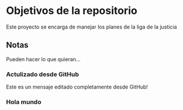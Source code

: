 # Objetivos de la repositorio

Este proyecto se encarga de manejar los planes de la liga de la justicia


## Notas
Pueden hacer lo que quieran...

### Actulizado desde GitHub
Este es un mensaje editado completamente desde GitHub!

### Hola mundo
